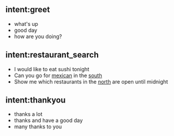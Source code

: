 ## intent:greet
- what's up
- good day
- how are you doing?

## intent:restaurant_search
- I would like to eat sushi tonight
- Can you go for [mexican](cuisine) in the [south](location)
- Show me which restaurants in the [north](location) are open until midnight

## intent:thankyou
- thanks a lot
- thanks and have a good day
- many thanks to you
